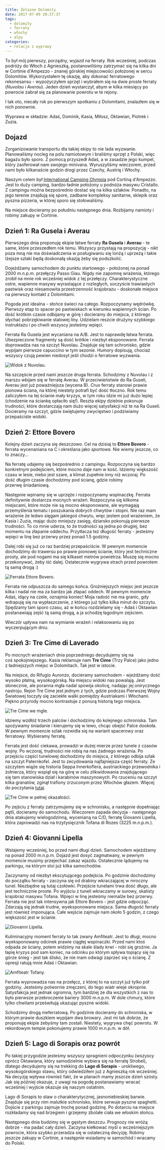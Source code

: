 ```yaml
---
title: Żelazne Dolomity
date: 2017-07-09 20:37:37
tags:
  - dolomity
  - ferraty
  - włochy
  - alpy
categories:
  - relacja z wyprawy
---
```


To był mój pierwszy, porządny, wyjazd na ferraty. Rok wcześniej, podczas podróży do Włoch z Agnieszką, postanowiliśmy zatrzymać się na kilka dni w Cortinie d'Ampezzo - znanej górskiej miejscowości położonej w sercu Dolomitów. Wykorzystałem tę okazję, aby dokonać ferratowego rekonesansu - wypożyczyłem sprzęt i wybrałem się na dwie proste ferraty (_Nuvolau_ i _Averau_). Jeden dzień wystarczył, abym w kilka miesięcy po powrocie zabrał się za planowanie powrotu w te rejony.
<!-- more --> 

I tak oto, niecały rok po pierwszym spotkaniu z Dolomitami, znalazłem się w nich ponownie.

Wyprawa w składzie: Adaś, Dominik, Kasia, Miłosz, Oktawian, Piotrek i Zuzia.

## Dojazd

Zorganizowanie transportu dla takiej ekipy to nie lada wyzwanie. Planowaliśmy nocleg na polu namiotowym i braliśmy sprzęt z Polski, więc bagażu było sporo. Z pomocą przyszedł Adaś, a w zasadzie jego kumpel, który zaoferował nam swojego minivana. Wyruszyliśmy wieczorem, przed nami było kilkanaście godzin drogi przez Czechy, Austrię i Włochy.

Naszym celem był [International Camping Olympia](https://www.campingolympiacortina.it/en/) pod Cortiną d'Ampezzo. Jest to duży camping, bardzo ładnie położony u podnóża masywu Cristallo. Z campingu można bezpośrednio dostać się na kilka szlaków. Ponadto, na jego terenie znajdują się spore, zadbane kompleksy sanitarne, sklepik oraz pyszna pizzeria, w której sporo się stołowaliśmy.

Na miejsce docieramy po południu następnego dnia. Rozbijamy namioty i robimy zakupy w Cortinie.

## Dzień 1: Ra Gusela i Averau

Pierwszego dnia proponuję ekipie łatwe ferraty **Ra Gusela** i **Averau** - te same, które przeszedłem rok temu. Wszyscy przystają na propozycję - nikt poza mną nie ma doświadczenia w posługiwaniu się lonżą i uprzeżą i takie lżejsze szlaki będą doskonałą okazją żeby się podszkolić.

Dojeżdżamy samochodem do punktu startowego - położonej na ponad 2000 m.n.p.m. przełęczy Passo Giau. Nigdy nie zapomnę wrażenia, którego zrobił na mnie rok wcześniej widok z tej przełęczy. Charakterystyczne ostre, wapienne masywy wyrastające z rozległych, soczyście trawiastych pastwisk oraz niesamowita przestrzenność krajobrazu - doskonałe miejsce na pierwszy kontakt z Dolomitami.

Pogoda jest idealna - słońce świeci na całego. Rozpoczynamy wędrówkę. Pierwszy etap to spacer po pastwiskach w kierunku wapiennych ścian. Po dość krótkim czasie odbijamy w górę i docieramy do miejsca, z którego słychać pobrzękiwanie stalowej liny. Udzielam reszcie drużyny szybkiego instruktażu i po chwili wszyscy jesteśmy wpięci.

Ferrata Ra Gusela jest wycaniana na A/B. Jest to naprawdę łatwa ferrata. Ubezpieczone fragmenty są dość krótkie i niezbyt eksponowane. Ferrata doprowadza nas na szczyt Nuvolau. Znajduje się tam schronisko, gdzie wypijam pierwsze capuccino w tym sezonie. Humory dopisują, chociaż wszyscy czują pewien niedosyt jeśli chodzi o ferratowe wyzwania.

![Widok z Nuvolau.](/wyprawysmadnegomnicha/images//dolomity-2017/1.png)

Na szczęście przed nami jeszcze druga ferrata. Schodzimy z Nuvolau i z marszu wbijam się w ferratę Averau. W przeciwieństwie do Ra Guseli, Averau jest już poważniejsza (wycena B). _Crux_ ferraty stanowi prawie pionowa ściana, na której niestety potrafi być dość tłoczno. Rok temu zaliczyłem na tej ścianie mały kryzys, w tym roku idzie mi już dużo lepiej (chodzenie na ściankę opłaciło się!). Reszta ekipy dzielnie pokonuje trudności, które dostarczają nam dużo więcej satysfakcji niż te na Ra Guseli. Docieramy na szczyt, gdzie świętujemy zwycięstwo i podziwiamy przepaściste widoki.

## Dzień 2: Ettore Bovero

Kolejny dzień zaczyna się deszczowo. Cel na dzisiaj to **Ettore Bovero** - ferrata wycenaniana na C i określana jako _sportowa_. Nie wiemy jeszcze, co to znaczy...

Na ferratę udajemy się bezpośrednio z campingu. Rozpoczyna się bardzo konkretnym podejściem, które mocno daje nam w kość. Idziemy większość czasu w lesie, niebo jest szare, a klimat zupełnie inny niż wczoraj. Po dość długim czasie dochodzimy pod ścianę, gdzie robimy przerwę śniadaniową.

Następnie wpinamy się w uprzęże i rozpoczynamy wspinaczkę. Ferrata definitywnie dostarcza mocnych wrażeń. Rozpoczyna się kilkoma miejscami, które może nie są mocno eksponowane, ale wymagają przemyślenia tematu i poszukania dobrych chwytów i stopni. Nie raz mam wrażenie że ledwo sięgam jakiegoś chwytu, więc jestem pod wrażeniem, że Kasia i Zuzia, mając dużo mniejszy zasięg, dziarsko pokonują pierwsze trudności. To co mnie uderza, to że trudności są jedna po drugiej, bez momentu na złapanie oddechu. Przytłacza też długość ferraty - jesteśmy wpięci w linę bez przerwy przez ponad 1.5 godziny. 

Dalej robi się już co raz bardziej przepaściście. W pewnym momencie dochodzimy do trawersu po prawie pionowej ścianie, który jest techniczne prosty, ale pod nogami ma się kilkaset metrów powietrza. Muszę się mocno przekonywać, żeby iść dalej. Ostatecznie wygrywa strach przed powrotem tą samą drogą :)

![Ferrata Ettore Bovero.](/wyprawysmadnegomnicha/images//dolomity-2017/2.png)

Ferrata nie odpuszcza do samego końca. Groźniejszych miejsc jest jeszcze kilka i nadal nie ma za bardzo jak złapać oddech. W pewnym momencie Adaś, idący na czele, oznajmia koniec! Moja radość nie ma granic, gdy wdrapuję się na wypłaszczenie, z którego już tylko kilka minut do szczytu. Spędzamy tam sporo czasu, aż w końcu rozdzielamy się - Adaś i Oktawian postanawiają zejść tą samą drogą, a ja schodzę łagodnym zejściem.

Wieczór upływa nam na wymianie wrażeń i relaksowaniu się po wyczerpującym dniu. 

## Dzień 3: Tre Cime di Laverado

Po mocnych wrażeniach dnia poprzedniego decydujemy się na coś spokojniejszego. Kasia reklamuje nam **Tre Cime** (Trzy Palce) jako jedno z ładniejszych miejsc w Dolomitach. Tak jest w istocie.

Na miejsce, do Rifugio Auronzo, docieramy samochodem - wjeżdżamy dość wysoko płatną, wysokogórską. Na miejscu widoki nas powalają. Jest słonecznie, ale poranna mgła nadal spowija okolicę, nadając jej onirycznego nastroju. Rejon Tre Cime jest jednym z tych, gdzie podczas Pierwszej Wojny Światowej toczyły się zaciekłe walki pomiędzy Austriakami i Włochami. Piękno przyrody mocno kontrastuje z ponurą historią tego miejsca.

![Tre Cime we mgle.](/wyprawysmadnegomnicha/images//dolomity-2017/3.png)

Idziemy wzdłóź trzech palców i dochodzimy do kolejnego schroniska. Tam spożywamy śniadanie i kierujemy się w lewo, chcąc obejść Palce dookoła. W pewnym momencie szlak rozwidla się na wariant spacerowy oraz ferratowy. Wybieramy ferratę.

Ferrata jest dość ciekawa, prowadzi w dużej mierze przez tunele z czasów wojny. Po wczoraj, trudności nie robią na nas żadnego wrażenia. Po przejściu części tunelowej dochodzimy do miejsca, z którego odbija szlak na szczyt Paternkofel. Jest to zecydowania najfajniejsza część ferraty. Ze szczytem wiąże się historia Seppa Innerkoflera, austriackiego przewodnika i żołnierza, który wspiął się na górę w celu zlikwidowania znajdującego się tam stanowiska dział i karabinów maszynowych. Po rzuceniu na szczyt kilka granatów, zginął trafiony zrzuconym przez Włochów głazem. Więcej do poczytania [tutaj](http://www.worldwar1.com/itafront/sepp_ink.htm).


![Tre Cime w pełnej okazałości.](/wyprawysmadnegomnicha/images/dolomity-2017/4.png)

Po zejściu z ferraty zatrzymujemy się w schronisku, a następnie dopełniając pętli, docieramy do samochodu. Wieczorem zapada decyzja - następnego dnia atakujemy wielogodzinną, wycenianą na C/D, ferratę Giovanni Lipella, która zaprowadzi nas na trzytysięcznik Tofana di Rozes (3225 m.n.p.m.).

## Dzień 4: Giovanni Lipella

Wstajemy wcześniej, bo przed nami długi dzień. Samochodem wjeżdżamy na ponad 2000 m.n.p.m. Dojazd jest dosyć zagmatwany, w pewnym momencie musimy przejechać zakaz wjazdu. Ostatecznie lądujemy na parkingu, na którym stoi już kilka samochodów.

Zaczynamy od niezbyt ekscytującego podejścia. Po godzinie dochodzimy do początku ferraty - zaczyna się od drabiny wkraczającej w mroczny tunel. Niezbędne są tutaj czołówki. Przejście tunelami trwa dość długo, ale jest technicznie proste. Po wyjściu z tuneli wkraczamy w surowy, skalisty krajobraz masywu Tofana. Wpięci w linę jesteśmy niemalże bez przerwy. Ferrata nie jest tak intensywna jak Ettore Bovero - jest gdzie odpocząć. Zdarzają się jednak trudne, wyeksponowane miejsca. Sama długość ferraty jest również imponująca. Całe wejście zajmuje nam około 5 godzin, z czego większość jest w ścianie.

![Giovanni Lipella.](/wyprawysmadnegomnicha/images//dolomity-2017/5.png)

Kuliminacyjny moment ferraty to tak zwany Amfiteatr. Jest to długi, mocno wyeksponowany odcinek prawie ciągłej wspinaczki. Przed nami ktoś odpada ze ściany, potem widzimy na skale ślady krwi - robi się groźnie. Ja łapię kryzys pod sam koniec, na odcinku po którym spływa topiący się na górze śnieg - jest tak ślisko, że nie mam odwagi zaprzeć się o ścianę. Z opresji ratują mnie Adaś i Oktawian.

![Amfiteatr Tofany.](/wyprawysmadnegomnicha/images//dolomity-2017/6.png)

Ferrata wyprowadza nas na przełęcz, z której to na szczyt już tylko pół godziny. Jesteśmy potwornie zmęczeni, do tego wiatr wieje okropnie. Satysfakcja jest jednak ogromna, tym bardziej że dla wszystkich z nas to było pierwsze przekroczenie bariery 3000 m.n.p.m. W dole chmury, które tylko chwilami prześwitują ukazując pyszne widoki. 

Schodzimy drogą nieferratową. Po godzinie docieramy do schroniska, w którym prawie duszkiem wypijam dwa browary. Jest mi tak dobrze, że proponuję ekipie żebyśmy tam zostali. Niestety, wygrywa chęć powrotu. W rekordowym tempie pokonujemy prawie 1000 m.n.p.m. w dół.

## Dzień 5: Lago di Sorapis oraz powrót

Po takiej przygodzie jesteśmy wszyscy spragnieni odpoczynku (wszyscy oprócz Oktawiana, który samodzielnie wybiera się na ferratę Strobel), dlatego decydujemy się na trekking do **Lago di Sorapis** - urokliwego, wysokogórskiego stawu, który odwiedziłem już z Agnieszką rok wcześniej. Na decyzję wpływa również fakt, że w planach mamy jeszcze dzień szósty. Jak się później okazuje, z uwagi na pogodę postanawiamy wracać wcześniej i wyjście okazuje się naszym ostatnim.

Lago di Sorapis to staw o charakterytycznej, jasnoniebieskiej barwie. Znajduje się przy nim malutkie schronisko, które serwuje pyszne spaghetti. Dojście z parkingu zajmuje trochę ponad godzinę. Po dotarciu na miejsce rozkładamy się nad brzegiem i grzejemy zbolałe ciała we włoskim słońcu.

Następnego dnia budzimy się w gęstym deszczu. Prognozy nie wróżą dobrze - ma padać cały dzień. Zaczyna kiełkować myśl o wcześniejszym powrocie, która szybko przeradza się w ostateczną decyzję. Robimy jeszcze zakupy w Cortinie, a następnie wsiadamy w samochód i wracamy do Polski.